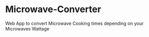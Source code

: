 # Microwave-Converter
Web App to convert Microwave Cooking times depending on your Microwaves Wattage
